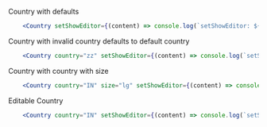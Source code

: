Country with defaults
```jsx
    <Country setShowEditor={(content) => console.log(`setShowEditor: ${content}`)} updateCell={(newCellValue) => alert(`Sent to Parent: ${newCellValue}`)} />
```
Country with invalid country defaults to default country
```jsx
    <Country country="zz" setShowEditor={(content) => console.log(`setShowEditor: ${content}`)} updateCell={(newCellValue) => alert(`Sent to Parent: ${newCellValue}`)}/>
```

Country with country with size
```jsx
    <Country country="IN" size="lg" setShowEditor={(content) => console.log(`setShowEditor: ${content}`)} updateCell={(newCellValue) => alert(`Sent to Parent: ${newCellValue}`)}/>
```

Editable Country
```jsx
    <Country country="IN" setShowEditor={(content) => console.log(`setShowEditor: ${content}`)} updateCell={(newCellValue) => alert(`Sent to Parent: ${newCellValue}`)}/>
```